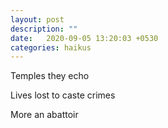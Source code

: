 ```yaml
---
layout: post
description: ""
date:   2020-09-05 13:20:03 +0530
categories: haikus
---
```

Temples they echo

Lives lost to caste crimes

More an abattoir
